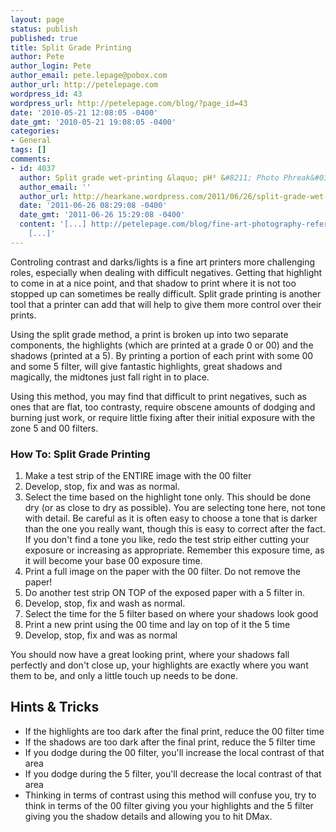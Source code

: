 ```yaml
---
layout: page
status: publish
published: true
title: Split Grade Printing
author: Pete
author_login: Pete
author_email: pete.lepage@pobox.com
author_url: http://petelepage.com
wordpress_id: 43
wordpress_url: http://petelepage.com/blog/?page_id=43
date: '2010-05-21 12:08:05 -0400'
date_gmt: '2010-05-21 19:08:05 -0400'
categories:
- General
tags: []
comments:
- id: 4037
  author: Split grade wet-printing &laquo; pH³ &#8211; Photo Phreak&#039;s Phindings
  author_email: ''
  author_url: http://hearkane.wordpress.com/2011/06/26/split-grade-wet-printing/
  date: '2011-06-26 08:29:08 -0400'
  date_gmt: '2011-06-26 15:29:08 -0400'
  content: '[...] http://petelepage.com/blog/fine-art-photography-reference/split-grade-printing/
    [...]'
---
```

<p>Controling contrast and darks/lights is a fine art printers more challenging roles, especially when dealing with difficult negatives.  Getting that highlight to come in at a nice point, and that shadow to print where it is not too stopped up can sometimes be really difficult.  Split grade printing is another tool that a printer can add that will help to give them more control over their prints.</p>
<p>Using the split grade method, a print is broken up into two separate components, the highlights (which are printed at a grade 0 or 00) and the shadows (printed at a 5).  By printing a portion of each print with some 00 and some 5 filter, will give fantastic highlights, great shadows and magically, the midtones just fall right in to place.</p>
<p>Using this method, you may find that difficult to print negatives, such as ones that are flat, too contrasty, require obscene amounts of dodging and burning just work, or require little fixing after their initial exposure with the zone 5 and 00 filters.</p>
<h3>How To: Split Grade Printing</h3>
<ol>
<li>Make a test strip of the ENTIRE image with the 00 filter</li>
<li>Develop, stop, fix and was as normal.</li>
<li>Select the time based on the highlight tone only.  This should be done dry (or as close to dry as possible).  You are selecting tone here, not tone with detail.  Be careful as it is often easy to choose a tone that is darker than the one you really want, though this is easy to correct after the fact.  If you don't find a tone you like, redo the test strip either cutting your exposure or increasing as appropriate.  Remember this exposure time, as it will become your base 00 exposure time.</li>
<li>Print a full image on the paper with the 00 filter.  Do not remove the paper!</li>
<li>Do another test strip ON TOP of the exposed paper with a 5 filter in.</li>
<li>Develop, stop, fix and wash as normal.</li>
<li>Select the time for the 5 filter based on where your shadows look good</li>
<li>Print a new print using the 00 time and lay on top of it the 5 time</li>
<li>Develop, stop, fix and was as normal</li>
</ol>
<p>You should now have a great looking print, where your shadows fall perfectly and don't close up, your highlights are exactly where you want them to be, and only a little touch up needs to be done.</p>
<h2>Hints &amp; Tricks</h2>
<ul>
<li>If the highlights are too dark after the final print, reduce the 00 filter time</li>
<li>If the shadows are too dark after the final print, reduce the 5 filter time</li>
<li>If you dodge during the 00 filter, you'll increase the local contrast of that area</li>
<li>If you dodge during the  5 filter, you'll decrease the local contrast of that area</li>
<li>Thinking in terms of contrast using this method will confuse you, try to think in terms of the 00 filter giving you your highlights and the 5 filter giving you the shadow details and allowing you to hit DMax.</li>
</ul>
